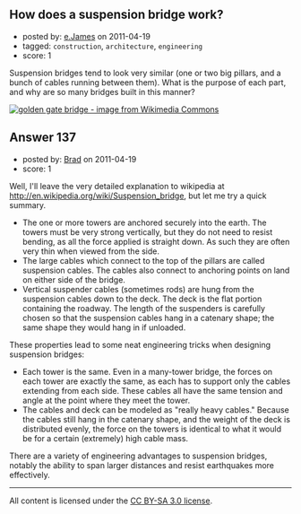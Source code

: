 ## How does a suspension bridge work?

- posted by: [e.James](https://stackexchange.com/users/-1/54-e-james) on 2011-04-19
- tagged: `construction`, `architecture`, `engineering`
- score: 1

Suspension bridges tend to look very similar (one or two big pillars, and a bunch of cables running between them). What is the purpose of each part, and why are so many bridges built in this manner?

[![golden gate bridge - image from Wikimedia Commons][1]][2]


  [1]: http://i.imgur.com/1RG5n.jpg
  [2]: http://en.wikipedia.org/wiki/File:GoldenGateBridge-001.jpg


## Answer 137

- posted by: [Brad](https://stackexchange.com/users/-1/59-brad) on 2011-04-19
- score: 1

Well, I'll leave the very detailed explanation to wikipedia at <http://en.wikipedia.org/wiki/Suspension_bridge>, but let me try a quick summary.

 - The one or more towers are anchored securely into the earth.  The towers must be very strong vertically, but they do not need to resist bending, as all the force applied is straight down.  As such they are often very thin when viewed from the side.
 - The large cables which connect to the top of the pillars are called suspension cables.  The cables also connect to anchoring points on land on either side of the bridge.
 - Vertical suspender cables (sometimes rods) are hung from the suspension cables down to the deck.  The deck is the flat portion containing the roadway.  The length of the suspenders is carefully chosen so that the suspension cables hang in a catenary shape; the same shape they would hang in if unloaded.

These properties lead to some neat engineering tricks when designing suspension bridges:

 - Each tower is the same.  Even in a many-tower bridge, the forces on each tower are exactly the same, as each has to support only the cables extending from each side.  These cables all have the same tension and angle at the point where they meet the tower.
 - The cables and deck can be modeled as "really heavy cables."  Because the cables still hang in the catenary shape, and the weight of the deck is distributed evenly, the force on the towers is identical to what it would be for a certain (extremely) high cable mass.

There are a variety of engineering advantages to suspension bridges, notably the ability to span larger distances and resist earthquakes more effectively.




---

All content is licensed under the [CC BY-SA 3.0 license](https://creativecommons.org/licenses/by-sa/3.0/).
